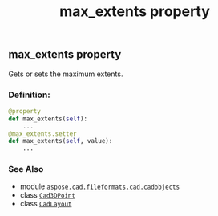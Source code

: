 ﻿---
title: max_extents property
second_title: Aspose.CAD for Python via .NET API References
description: 
type: docs
weight: 250
url: /python-net/aspose.cad.fileformats.cad.cadobjects/cadlayout/max_extents/
is_root: false
---

## max_extents property


Gets or sets the maximum extents.
### Definition:
```python
@property
def max_extents(self):
    ...
@max_extents.setter
def max_extents(self, value):
    ...
```

### See Also
* module [`aspose.cad.fileformats.cad.cadobjects`](../../)
* class [`Cad3DPoint`](/cad/python-net/aspose.cad.fileformats.cad.cadobjects/cad3dpoint)
* class [`CadLayout`](/cad/python-net/aspose.cad.fileformats.cad.cadobjects/cadlayout)
